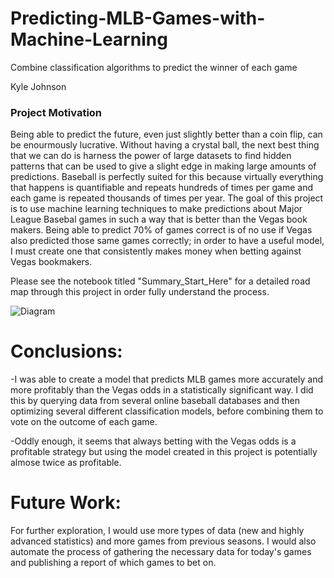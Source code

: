 # Predicting-MLB-Games-with-Machine-Learning
Combine classification algorithms to predict the winner of each game

Kyle Johnson

### Project Motivation
Being able to predict the future, even just slightly better than a coin flip, can be enourmously lucrative.  Without having a crystal ball, the next best thing that we can do is harness the power of large datasets to find hidden patterns that can be used to give a slight edge in making large amounts of predictions. Baseball is perfectly suited for this because virtually everything that happens is quantifiable and repeats hundreds of times per game and each game is repeated thousands of times per year. The goal of this project is to use machine learning techniques to make predictions about Major League Basebal games in such a way that is better than the Vegas book makers. Being able to predict 70% of games correct is of no use if Vegas also predicted those same games correctly; in order to have a useful model, I must create one that consistently makes money when betting against Vegas bookmakers.

Please see the notebook titled "Summary_Start_Here" for a detailed road map through this project in order fully understand the process.

![Diagram](https://github.com/kylejohnson363/Predicting-MLB-Games-with-Machine-Learning/blob/master/MLB%20Diagram.JPG)



# Conclusions:
-I was able to create a model that predicts MLB games more accurately and more profitably than the Vegas odds in a statistically significant way. I did this by querying data from several online baseball databases and then optimizing several different classification models, before combining them to vote on the outcome of each game.

-Oddly enough, it seems that always betting with the Vegas odds is a profitable strategy but using the model created in this project is potentially almose twice as profitable.
# Future Work:
For further exploration, I would use more types of data (new and highly advanced statistics) and more games from previous seasons. I would also automate the process of gathering the necessary data for today's games and publishing a report of which games to bet on.
